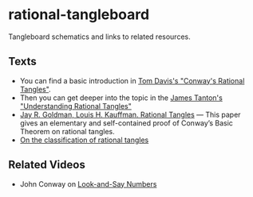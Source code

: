 # rational-tangleboard
Tangleboard schematics and links to related resources.

Texts
-----

- You can find a basic introduction in [Tom Davis's "Conway's Rational Tangles"](http://www.geometer.org/mathcircles/tangle.pdf).
- Then you can get deeper into the topic in the [James Tanton's "Understanding Rational Tangles"](https://www.mathteacherscircle.org/assets/session-materials/JTantonRationalTangles.pdf)
- [Jay R. Goldman, Louis H. Kauffman. Rational Tangles](http://homepages.math.uic.edu/~kauffman/RTang.pdf) — This paper gives an elementary and self-contained proof of Conway’s Basic
Theorem on rational tangles.
- [On the classification of rational tangles](https://arxiv.org/abs/math/0311499)


Related Videos
--------------

- John Conway on [Look-and-Say Numbers](https://www.youtube.com/watch?v=ea7lJkEhytA)

